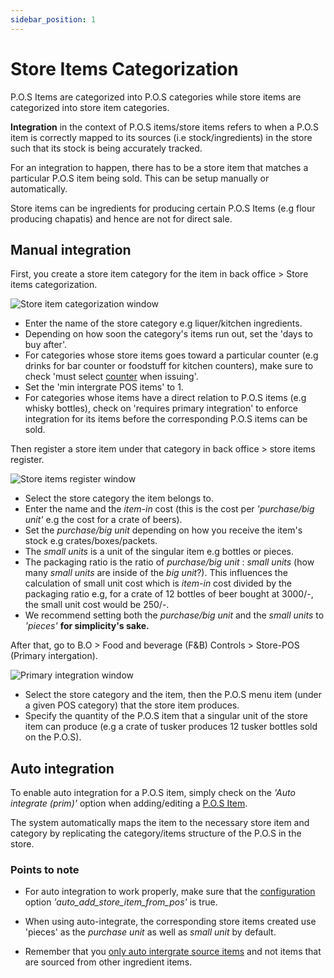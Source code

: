 ```yaml
---
sidebar_position: 1
---
```

# Store Items Categorization

P.O.S Items are categorized into P.O.S categories while store items are categorized into store item categories.

**Integration** in the context of P.O.S items/store items refers to when a P.O.S item is correctly mapped to its sources (i.e stock/ingredients) in the store such that its stock is being accurately tracked.

For an integration to happen, there has to be a store item that matches a particular P.O.S item being sold. This can be setup manually or automatically.

Store items can be ingredients for producing certain P.O.S Items (e.g flour producing chapatis) and hence are not for direct sale.

## Manual integration

First, you create a store item category for the item in back office > Store items categorization.

![Store item categorization window](/img/store_items_categorization.PNG)

- Enter the name of the store category e.g liquer/kitchen ingredients. 
- Depending on how soon the category's items run out, set the 'days to buy after'.
- For categories whose store items goes toward a particular counter (e.g drinks for bar counter or foodstuff for kitchen counters), make sure to check 'must select [counter](../admin-panel/counters.md) when issuing'.
- Set the 'min intergrate POS items' to 1.
- For categories whose items have a direct relation to P.O.S items (e.g whisky bottles), check on 'requires primary integration' to enforce integration for its items before the corresponding P.O.S items can be sold.

Then register a store item under that category in back office > store items register.

![Store items register window](/img/store_items_register.PNG)

- Select the store category the item belongs to.
- Enter the name and the *item-in* cost (this is the cost per *'purchase/big unit'* e.g the cost for a crate of beers).
- Set the *purchase/big unit* depending on how you receive the item's stock e.g crates/boxes/packets.
- The *small units* is a unit of the singular item e.g bottles or pieces.
- The packaging ratio is the ratio of *purchase/big unit* : *small units* (how many *small units* are inside of the *big unit*?). This influences the calculation of small unit cost which is *item-in* cost divided by the packaging ratio e.g, for a crate of 12 bottles of beer bought at 3000/-, the small unit cost would be 250/-.
- We recommend setting both the *purchase/big unit* and the *small units* to *'pieces'* **for simplicity's sake.**

After that, go to B.O > Food and beverage (F&B) Controls > Store-POS (Primary intergation).

![Primary integration window](/img/primary_intergration.PNG)

- Select the store category and the item, then the P.O.S menu item (under a given POS category) that the store item produces.
- Specify the quantity of the P.O.S item that a singular unit of the store item can produce (e.g a crate of tusker produces 12 tusker bottles sold on the P.O.S).

## Auto integration

To enable auto integration for a P.O.S item, simply check on the *'Auto integrate (prim)'* option when adding/editing a [P.O.S Item](../pos-and-reports/pos-items.md).  

The system automatically maps the item to the necessary store item and category by replicating the category/items structure of the P.O.S in the store.

### Points to note

- For auto integration to work properly, make sure that the [configuration](../point-of-sale/configuration.md) option *'auto_add_store_item_from_pos'* is true.

- When using auto-integrate, the corresponding store items created use 'pieces' as the *purchase unit* as well as *small unit* by default.

- Remember that you [only auto intergrate source items](../pos-and-reports/pos-items.md#points-to-note) and not items that are sourced from other ingredient items.
